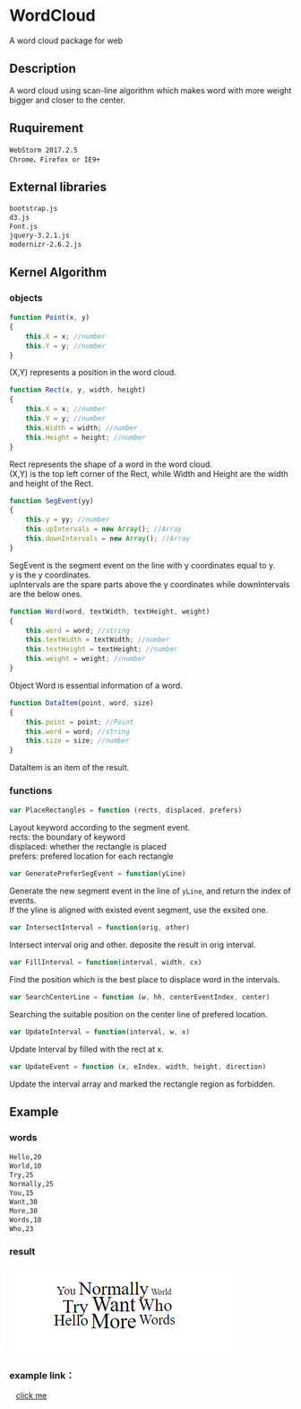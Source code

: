 # WordCloud
A word cloud package for web
## Description
A word cloud using scan-line algorithm which makes word with more weight bigger and closer to the center.
## Ruquirement
    WebStorm 2017.2.5
    Chrome、Firefox or IE9+
## External libraries
    bootstrap.js
    d3.js
    Font.js
    jquery-3.2.1.js
    modernizr-2.6.2.js
## Kernel Algorithm
### objects
```javascript
function Point(x, y)
{
    this.X = x; //number
    this.Y = y; //number
}
```
(X,Y) represents a position in the word cloud.
```javascript
function Rect(x, y, width, height)
{
    this.X = x; //number
    this.Y = y; //number
    this.Width = width; //number
    this.Height = height; //number
}
```
Rect represents the shape of a word in the word cloud.  
(X,Y) is the top left corner of the Rect, while Width and Height are the width and height of the Rect.  
```javascript
function SegEvent(yy)
{
    this.y = yy; //number
    this.upIntervals = new Array(); //Array
    this.downIntervals = new Array(); //Array
}
```
SegEvent is the segment event on the line with y coordinates equal to y.  
y is the y coordinates.  
upIntervals are the spare parts above the y coordinates while downIntervals are the below ones.  
```javascript
function Word(word, textWidth, textHeight, weight)
{
    this.word = word; //string
    this.textWidth = textWidth; //number
    this.textHeight = textHeight; //number
    this.weight = weight; //number
}
```
Object Word is essential information of a word.  
```javascript
function DataItem(point, word, size)
{
    this.point = point; //Point
    this.word = word; //string
    this.size = size; //number
}
```
DataItem is an item of the result.  
### functions
```javascript
var PlaceRectangles = function (rects, displaced, prefers)
```
Layout keyword according to the segment event.  
rects: the boundary of keyword  
displaced: whether the rectangle is placed  
prefers: prefered location for each rectangle  
```javascript
var GeneratePreferSegEvent = function(yLine)
```
Generate the new segment event in the line of <code>yLine</code>, and return the index of events.  
If the yline is aligned with existed event segment, use the exsited one.  
```javascript
var IntersectInterval = function(orig, other)
```
Intersect interval orig and other. deposite the result in orig interval.  
```javascript
var FillInterval = function(interval, width, cx)
```
Find the position which is the best place to displace word in the intervals.  
```javascript
var SearchCenterLine = function (w, hh, centerEventIndex, center)
```
Searching the suitable position on the center line of prefered location.  
```javascript
var UpdateInterval = function(interval, w, x)
```
Update Interval by filled with the rect at x.  
```javascript
var UpdateEvent = function (x, eIndex, width, height, direction)
```
Update the interval array and marked the rectangle region as forbidden.  
## Example
### words
    Hello,20
    World,10
    Try,25
    Normally,25
    You,15
    Want,30
    More,30
    Words,18
    Who,23
### result
![image](https://github.com/thu-vis/WordCloud/blob/master/example_result.png)

### example link：
    [click me](https://whwang1996.github.io/WordCloud/)
    
